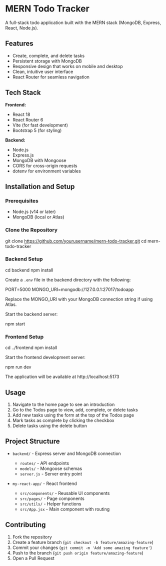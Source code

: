 # MERN Todo Tracker

A full-stack todo application built with the MERN stack (MongoDB, Express, React, Node.js).


## Features

- Create, complete, and delete tasks
- Persistent storage with MongoDB
- Responsive design that works on mobile and desktop
- Clean, intuitive user interface
- React Router for seamless navigation

## Tech Stack

**Frontend:**
- React 18
- React Router 6
- Vite (for fast development)
- Bootstrap 5 (for styling)

**Backend:**
- Node.js
- Express.js
- MongoDB with Mongoose
- CORS for cross-origin requests
- dotenv for environment variables

## Installation and Setup

### Prerequisites
- Node.js (v14 or later)
- MongoDB (local or Atlas)


### Clone the Repository

git clone https://github.com/yourusername/mern-todo-tracker.git
cd mern-todo-tracker


### Backend Setup

cd backend
npm install


Create a `.env` file in the backend directory with the following:

PORT=5000
MONGO_URI=mongodb://127.0.0.1:27017/todoapp

Replace the MONGO_URI with your MongoDB connection string if using Atlas.

Start the backend server:

npm start


### Frontend Setup

cd ../frontend
npm install


Start the frontend development server:

npm run dev


The application will be available at http://localhost:5173

## Usage

1. Navigate to the home page to see an introduction
2. Go to the Todos page to view, add, complete, or delete tasks
3. Add new tasks using the form at the top of the Todos page
4. Mark tasks as complete by clicking the checkbox
5. Delete tasks using the delete button

## Project Structure

- `backend/` - Express server and MongoDB connection
  - `routes/` - API endpoints
  - `models/` - Mongoose schemas
  - `server.js` - Server entry point

- `my-react-app/` - React frontend
  - `src/components/` - Reusable UI components
  - `src/pages/` - Page components
  - `src/utils/` - Helper functions
  - `src/App.jsx` - Main component with routing

## Contributing

1. Fork the repository
2. Create a feature branch (`git checkout -b feature/amazing-feature`)
3. Commit your changes (`git commit -m 'Add some amazing feature'`)
4. Push to the branch (`git push origin feature/amazing-feature`)
5. Open a Pull Request

